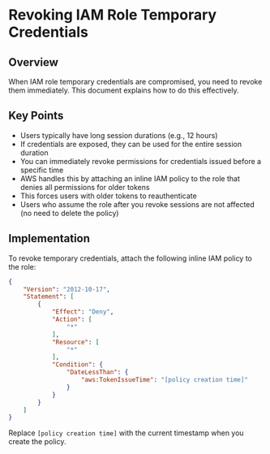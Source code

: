 # Revoking IAM Role Temporary Credentials

## Overview

When IAM role temporary credentials are compromised, you need to revoke them immediately. This document explains how to do this effectively.

## Key Points

- Users typically have long session durations (e.g., 12 hours)
- If credentials are exposed, they can be used for the entire session duration
- You can immediately revoke permissions for credentials issued before a specific time
- AWS handles this by attaching an inline IAM policy to the role that denies all permissions for older tokens
- This forces users with older tokens to reauthenticate
- Users who assume the role after you revoke sessions are not affected (no need to delete the policy)

## Implementation

To revoke temporary credentials, attach the following inline IAM policy to the role:

```json
{
    "Version": "2012-10-17",
    "Statement": [
        {
            "Effect": "Deny",
            "Action": [
                "*"
            ],
            "Resource": [
                "*"
            ],
            "Condition": {
                "DateLessThan": {
                    "aws:TokenIssueTime": "[policy creation time]"
                }
            }
        }
    ]
}
```

Replace `[policy creation time]` with the current timestamp when you create the policy.
